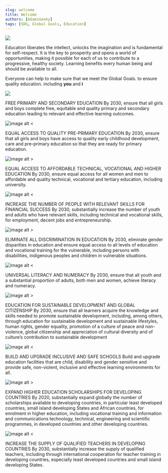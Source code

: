 ```yaml
---
slug: welcome
title: Welcome
authors: [AdamsGeeky]
tags: [SDG, Global Goals, Education]
---
```

![](../../static/img/TheGlobalGoals_Icons_Color_Goal_4.svg)


Education liberates the intellect, unlocks the imagination and is fundamental for self-respect. It is the key to prosperity and opens a world of opportunities, making it possible for each of us to contribute to a progressive, healthy society. Learning benefits every human being and should be available to all.

Everyone can help to make sure that we meet the Global Goals. to ensure quality education. including **you** and **i**



![](../../static/img/GOAL_4_TARGET_4.1.svg)

FREE PRIMARY AND SECONDARY EDUCATION
By 2030, ensure that all girls and boys complete free, equitable and quality primary and secondary education leading to relevant and effective learning outcomes.

![image alt <](../../static/img/GOAL_4_TARGET_4.2.svg)

EQUAL ACCESS TO QUALITY PRE-PRIMARY EDUCATION
By 2030, ensure that all girls and boys have access to quality early childhood development, care and pre-primary education so that they are ready for primary education.

![image alt >](../../static/img/GOAL_4_TARGET_4.3.svg)

EQUAL ACCESS TO AFFORDABLE TECHNICAL, VOCATIONAL AND HIGHER EDUCATION
By 2030, ensure equal access for all women and men to affordable and quality technical, vocational and tertiary education, including university.

![image alt <](../../static/img/GOAL_4_TARGET_4.3.svg)

INCREASE THE NUMBER OF PEOPLE WITH RELEVANT SKILLS FOR FINANCIAL SUCCESS
By 2030, substantially increase the number of youth and adults who have relevant skills, including technical and vocational skills, for employment, decent jobs and entrepreneurship.

![image alt >](../../static/img/GOAL_4_TARGET_4.4.svg)

ELIMINATE ALL DISCRIMINATION IN EDUCATION
By 2030, eliminate gender disparities in education and ensure equal access to all levels of education and vocational training for the vulnerable, including persons with disabilities, indigenous peoples and children in vulnerable situations.

![image alt <](../../static/img/GOAL_4_TARGET_4.5.svg)

UNIVERSAL LITERACY AND NUMERACY
By 2030, ensure that all youth and a substantial proportion of adults, both men and women, achieve literacy and numeracy.

![image alt >](../../static/img/GOAL_4_TARGET_4.6.svg)

EDUCATION FOR SUSTAINABLE DEVELOPMENT AND GLOBAL CITIZENSHIP
By 2030, ensure that all learners acquire the knowledge and skills needed to promote sustainable development, including, among others, through education for sustainable development and sustainable lifestyles, human rights, gender equality, promotion of a culture of peace and non-violence, global citizenship and appreciation of cultural diversity and of culture’s contribution to sustainable development

![image alt <](../../static/img/GOAL_4_TARGET_4.7.svg)

BUILD AND UPGRADE INCLUSIVE AND SAFE SCHOOLS
Build and upgrade education facilities that are child, disability and gender sensitive and provide safe, non-violent, inclusive and effective learning environments for all.

![image alt >](../../static/img/GOAL_4_TARGET_4.A.svg)

EXPAND HIGHER EDUCATION SCHOLARSHIPS FOR DEVELOPING COUNTRIES
By 2020, substantially expand globally the number of scholarships available to developing countries, in particular least developed countries, small island developing States and African countries, for enrolment in higher education, including vocational training and information and communications technology, technical, engineering and scientific programmes, in developed countries and other developing countries.

![image alt <](../../static/img/GOAL_4_TARGET_4.B.svg)

INCREASE THE SUPPLY OF QUALIFIED TEACHERS IN DEVELOPING COUNTRIES
By 2030, substantially increase the supply of qualified teachers, including through international cooperation for teacher training in developing countries, especially least developed countries and small island developing States.